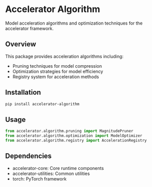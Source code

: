 # Accelerator Algorithm

Model acceleration algorithms and optimization techniques for the accelerator framework.

## Overview

This package provides acceleration algorithms including:
- Pruning techniques for model compression
- Optimization strategies for model efficiency
- Registry system for acceleration methods

## Installation

```bash
pip install accelerator-algorithm
```

## Usage

```python
from accelerator.algorithm.pruning import MagnitudePruner
from accelerator.algorithm.optimization import ModelOptimizer
from accelerator.algorithm.registry import AccelerationRegistry
```

## Dependencies

- accelerator-core: Core runtime components
- accelerator-utilities: Common utilities
- torch: PyTorch framework